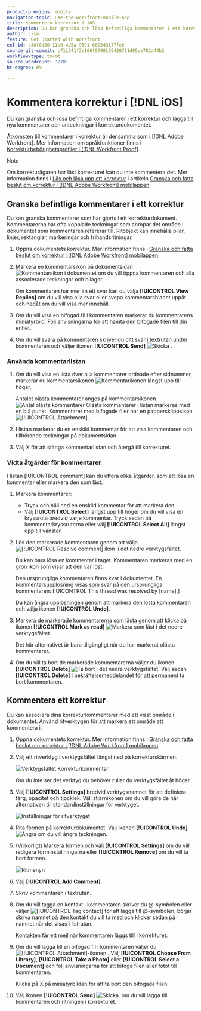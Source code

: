 ```yaml
---
product-previous: mobile
navigation-topic: use-the-workfront-mobile-app
title: Kommentera korrektur i iOS
description: Du kan granska och lösa befintliga kommentarer i ett korrektur och lägga till nya kommentarer och anteckningar i korrekturdokumentet.
author: Lisa
feature: Get Started with Workfront
exl-id: c38f0d80-11e0-4d5a-9591-602543177fe6
source-git-commit: c711541f3e166f9700195420711d95ce782a44b2
workflow-type: tm+mt
source-wordcount: '778'
ht-degree: 0%

---
```


# Kommentera korrektur i [!DNL iOS]

Du kan granska och lösa befintliga kommentarer i ett korrektur och lägga till nya kommentarer och anteckningar i korrekturdokumentet.

Åtkomsten till kommentarer i korrektur är densamma som i [!DNL Adobe Workfront]. Mer information om språkfunktioner finns i [Korrekturbehörighetsprofiler i [!DNL Workfront Proof]](../../../workfront-proof/wp-acct-admin/account-settings/proof-perm-profiles-in-wp.md).

>[!NOTE]
>
>Om korrekturägaren har låst korrekturet kan du inte kommentera det. Mer information finns i [Lås och låsa upp ett korrektur](../../../workfront-basics/mobile-apps/using-the-workfront-mobile-app/work-with-proofs-in-mobile-app.md#lock) i artikeln [Granska och fatta beslut om korrektur i  [!DNL Adobe Workfront] mobilappen](../../../workfront-basics/mobile-apps/using-the-workfront-mobile-app/work-with-proofs-in-mobile-app.md).

## Granska befintliga kommentarer i ett korrektur

Du kan granska kommentarer som har gjorts i ett korrekturdokument. Kommentarerna har ofta kopplade teckningar som anropar det område i dokumentet som kommentaren refererar till. Ritobjekt kan innehålla pilar, linjer, rektanglar, markeringar och frihandsritningar.

1. Öppna dokumentets korrektur. Mer information finns i [Granska och fatta beslut om korrektur i  [!DNL Adobe Workfront] mobilappen](../../../workfront-basics/mobile-apps/using-the-workfront-mobile-app/work-with-proofs-in-mobile-app.md).
1. Markera en kommentarsikon på dokumentsidan ![Kommentarsikon i dokumentet](assets/mobile-comment-icon-on-proofdoc-30x34.png) om du vill öppna kommentaren och alla associerade teckningar och bilagor.

   Om kommentaren har mer än ett svar kan du välja **[!UICONTROL View Replies]** om du vill visa alla svar eller svepa kommentarsbladet uppåt och nedåt om du vill visa mer innehåll.

1. Om du vill visa en bifogad fil i kommentaren markerar du kommentarens miniatyrbild. Följ anvisningarna för att hämta den bifogade filen till din enhet.
1. Om du vill svara på kommentaren skriver du ditt svar i textrutan under kommentaren och väljer ikonen **[!UICONTROL Send]** ![Skicka](assets/mobile-send-icon-25x26.png) .

### Använda kommentarlistan

1. Om du vill visa en lista över alla kommentarer ordnade efter sidnummer, markerar du kommentarsikonen ![Kommentarikonen](assets/mobile-comment-icon-30x25.png) längst upp till höger.

   Antalet olästa kommentarer anges på kommentarsikonen. ![Antal olästa kommentarer](assets/mobile-unread-comments-icon-30x27.png) Olästa kommentarer i listan markeras med en blå punkt. Kommentarer med bifogade filer har en pappersklippsikon ![[!UICONTROL Attachment] &#x200B;](assets/mobile-paper-clip-icon.png).

1. I listan markerar du en enskild kommentar för att visa kommentaren och tillhörande teckningar på dokumentsidan.
1. Välj X för att stänga kommentarlistan och återgå till korrekturet.

### Vidta åtgärder för kommentarer

I listan [!UICONTROL comment] kan du utföra olika åtgärder, som att lösa en kommentar eller markera den som läst.

1. Markera kommentarer:

   * Tryck och håll ned en enskild kommentar för att markera den.
   * Välj **[!UICONTROL Select]** längst upp till höger om du vill visa en kryssruta bredvid varje kommentar. Tryck sedan på kommentarkryssrutorna eller välj **[!UICONTROL Select All]** längst upp till vänster.

1. Lös den markerade kommentaren genom att välja ![[!UICONTROL Resolve comment] ikon &#x200B;](assets/mobile-resolvecomment-icon-30x30.png) i det nedre verktygsfältet.

   Du kan bara lösa en kommentar i taget. Kommentaren markeras med en grön ikon som visar att den var löst.

   Den ursprungliga kommentaren finns kvar i dokumentet. En kommentarsupplösning visas som svar på den ursprungliga kommentaren: [!UICONTROL This thread was resolved by [name].]

   Du kan ångra upplösningen genom att markera den lösta kommentaren och välja ikonen **[!UICONTROL Undo]**.

1. Markera de markerade kommentarerna som lästa genom att klicka på ikonen **[!UICONTROL Mark as read]** ![Markera som läst](assets/mobile-markread-icon-30x31.png) i det nedre verktygsfältet.

   Det här alternativet är bara tillgängligt när du har markerat olästa kommentarer.

1. Om du vill ta bort de markerade kommentarerna väljer du ikonen **[!UICONTROL Delete]** ![Ta bort](assets/delete-30x28.png) i det nedre verktygsfältet. Välj sedan **[!UICONTROL Delete]** i bekräftelsemeddelandet för att permanent ta bort kommentaren.

## Kommentera ett korrektur

Du kan associera dina korrekturkommentarer med ett visst område i dokumentet. Använd ritverktygen för att markera ett område att kommentera i.

1. Öppna dokumentets korrektur. Mer information finns i [Granska och fatta beslut om korrektur i  [!DNL Adobe Workfront] mobilappen](../../../workfront-basics/mobile-apps/using-the-workfront-mobile-app/work-with-proofs-in-mobile-app.md).
1. Välj ett ritverktyg i verktygsfältet längst ned på korrekturskärmen.

   ![Verktygsfältet Korrekturkommentar](assets/android-proof-comment-toolbar-350x102.png)

   Om du inte ser det verktyg du behöver rullar du verktygsfältet åt höger.

1. Välj **[!UICONTROL Settings]** bredvid verktygsnamnet för att definiera färg, opacitet och tjocklek. Välj stjärnikonen om du vill göra de här alternativen till standardinställningar för verktyget.

   ![Inställningar för ritverktyget](assets/ios-drawingtoolsettings-350x359.png)

1. Rita formen på korrekturdokumentet. Välj ikonen **[!UICONTROL Undo]** ![Ångra](assets/android-undo-icon-30x31.png) om du vill ångra teckningen.
1. (Villkorligt) Markera formen och välj **[!UICONTROL Settings]** om du vill redigera forminställningarna eller **[!UICONTROL Remove]** om du vill ta bort formen.

   ![Ritmenyn](assets/ios-drawing-settingsremove-350x190.png)

1. Välj **[!UICONTROL Add Comment]**.
1. Skriv kommentaren i textrutan.
1. Om du vill tagga en kontakt i kommentaren skriver du @-symbolen eller väljer ![[!UICONTROL Tag contact]](assets/mobile-tag-user-icon.png) för att lägga till @-symbolen, börjar skriva namnet på den kontakt du vill ta med och klickar sedan på namnet när det visas i listrutan.

   Kontakten får ett mejl när kommentaren läggs till i korrekturet.

1. Om du vill lägga till en bifogad fil i kommentaren väljer du ![[!UICONTROL Attachment]-ikonen &#x200B;](assets/mobile-paper-clip-icon.png). Välj **[!UICONTROL Choose From Library]**, **[!UICONTROL Take a Photo]** eller **[!UICONTROL Select a Document]** och följ anvisningarna för att bifoga filen eller fotot till kommentaren.

   Klicka på X på miniatyrbilden för att ta bort den bifogade filen.

1. Välj ikonen **[!UICONTROL Send]** ![Skicka &#x200B;](assets/mobile-send-icon-25x26.png) om du vill lägga till kommentaren och ritningen i korrekturet.
